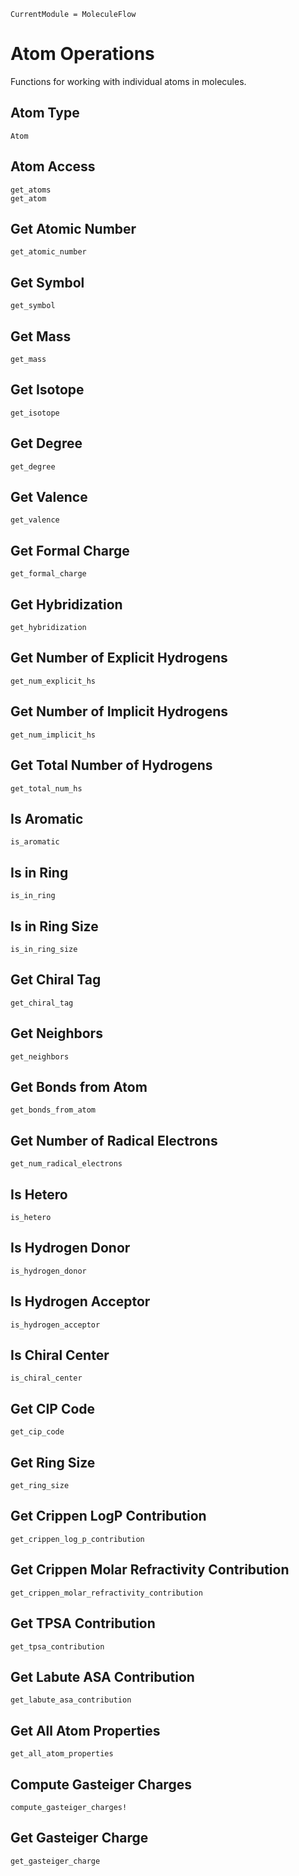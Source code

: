 ```@meta
CurrentModule = MoleculeFlow
```

# Atom Operations

Functions for working with individual atoms in molecules.

## Atom Type

```@docs
Atom
```

## Atom Access

```@docs
get_atoms
get_atom
```

## Get Atomic Number

```@docs
get_atomic_number
```

## Get Symbol

```@docs
get_symbol
```

## Get Mass

```@docs
get_mass
```

## Get Isotope

```@docs
get_isotope
```

## Get Degree

```@docs
get_degree
```

## Get Valence

```@docs
get_valence
```

## Get Formal Charge

```@docs
get_formal_charge
```

## Get Hybridization

```@docs
get_hybridization
```

## Get Number of Explicit Hydrogens

```@docs
get_num_explicit_hs
```

## Get Number of Implicit Hydrogens

```@docs
get_num_implicit_hs
```

## Get Total Number of Hydrogens

```@docs
get_total_num_hs
```

## Is Aromatic

```@docs
is_aromatic
```

## Is in Ring

```@docs
is_in_ring
```

## Is in Ring Size

```@docs
is_in_ring_size
```

## Get Chiral Tag

```@docs
get_chiral_tag
```

## Get Neighbors

```@docs
get_neighbors
```

## Get Bonds from Atom

```@docs
get_bonds_from_atom
```

## Get Number of Radical Electrons

```@docs
get_num_radical_electrons
```

## Is Hetero

```@docs
is_hetero
```

## Is Hydrogen Donor

```@docs
is_hydrogen_donor
```

## Is Hydrogen Acceptor

```@docs
is_hydrogen_acceptor
```

## Is Chiral Center

```@docs
is_chiral_center
```

## Get CIP Code

```@docs
get_cip_code
```

## Get Ring Size

```@docs
get_ring_size
```

## Get Crippen LogP Contribution

```@docs
get_crippen_log_p_contribution
```

## Get Crippen Molar Refractivity Contribution

```@docs
get_crippen_molar_refractivity_contribution
```

## Get TPSA Contribution

```@docs
get_tpsa_contribution
```

## Get Labute ASA Contribution

```@docs
get_labute_asa_contribution
```

## Get All Atom Properties

```@docs
get_all_atom_properties
```

## Compute Gasteiger Charges

```@docs
compute_gasteiger_charges!
```

## Get Gasteiger Charge

```@docs
get_gasteiger_charge
```